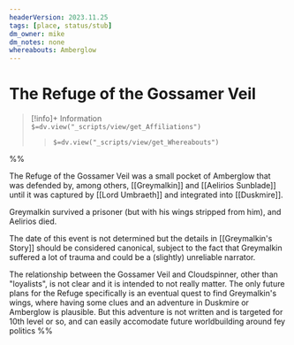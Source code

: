 ```yaml
---
headerVersion: 2023.11.25
tags: [place, status/stub]
dm_owner: mike
dm_notes: none
whereabouts: Amberglow
---
```

# The Refuge of the Gossamer Veil
>[!info]+ Information  
> `$=dv.view("_scripts/view/get_Affiliations")`  
>> `$=dv.view("_scripts/view/get_Whereabouts")`

%%

The Refuge of the Gossamer Veil was a small pocket of Amberglow that was defended by, among others, [[Greymalkin]] and [[Aelirios Sunblade]] until it was captured by [[Lord Umbraeth]] and integrated into [[Duskmire]].

Greymalkin survived a prisoner (but with his wings stripped from him), and Aelirios died.

The date of this event is not determined but the details in [[Greymalkin's Story]] should be considered canonical, subject to the fact that Greymalkin suffered a lot of trauma and could be a (slightly) unreliable narrator.

The relationship between the Gossamer Veil and Cloudspinner, other than "loyalists", is not clear and it is intended to not really matter. The only future plans for the Refuge specifically is an eventual quest to find Greymalkin's wings, where having some clues and an adventure in Duskmire or Amberglow is plausible. But this adventure is not written and is targeted for 10th level or so, and can easily accomodate future worldbuilding around fey politics
%%